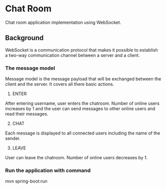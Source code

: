 # Chat Room
Chat room application implementation using WebSocket.

## Background
WebSocket is a communication protocol that makes it possible to establish a two-way communication channel between a
server and a client.

### The message model
Message model is the message payload that will be exchanged between the client and the server. It covers all there basic actions.
1. ENTER

After entering username, user enters the chatroom. Number of online users increases by 1 and the user can send messages to other online users and read their messages.

2. CHAT

Each message is displayed to all connected users including the name of the sender.

3. LEAVE

User can leave the chatroom. Number of online users decreases by 1.


### Run the application with command
mvn spring-boot:run
